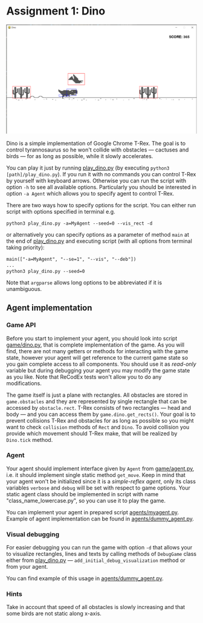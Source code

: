 # Assignment 1: Dino
![dino image](dino.png)


Dino is a simple implementation of Google Chrome T-Rex. The goal is to control tyrannosaurus so he won't collide with obstacles — cactuses and birds — for as long as possible, while it slowly accelerates. 

You can play it just by running [play_dino.py](play_dino.py) (by executing `python3 [path]/play_dino.py`). If you run it with no commands you can control T-Rex by yourself with keyboard arrows. Otherwise you can run the script with option `-h` to see all available options. Particularly you should be interested in option `-a Agent` which allows you to specify agent to control T-Rex.

There are two ways how to specify options for the script. You can either run script with options specified in terminal e.g.

    python3 play_dino.py -a=MyAgent --seed=0 --vis_rect -d

or alternatively you can specify options as a parameter of method `main` at the end of [play_dino.py](play_dino.py) and executing script (with all options from terminal taking priority):

    main(["-a=MyAgent", "--se=1", "--vis", "--deb"])
    ...
    python3 play_dino.py --seed=0

Note that `argparse` allows long options to be abbreviated if it is unambiguous.


## Agent implementation
### Game API
Before you start to implement your agent, you should look into script [game/dino.py](game/dino.py), that is complete implementation of the game. As you will find, there are not many getters or methods for interacting with the game state, however your agent will get reference to the current game state so you gain complete access to all components. You should use it as *read-only* variable but during debugging your agent you may modify the game state as you like. Note that ReCodEx tests won't allow you to do any modifications.

The game itself is just a plane with rectangles. All obstacles are stored in `game.obstacles` and they are represented by single rectangle that can be accessed by `obstacle.rect`. T-Rex consists of two rectangles — head and body — and you can access them by `game.dino.get_rects()`. Your goal is to prevent collisions T-Rex and obstacles for as long as possible so you might want to check `collision` methods of `Rect` and `Dino`. To avoid collision you provide which movement should T-Rex make, that will be realized by `Dino.tick` method.

### Agent
Your agent should implement interface given by `Agent` from [game/agent.py](game/agent.py), i.e. it should implement single static method `get_move`. Keep in mind that your agent won't be initialized since it is a *simple-reflex agent*, only its class variables `verbose` and `debug` will be set with respect to game options. Your static agent class should be implemented in script with name "class_name_lowercase.py", so you can use it to play the game.

You can implement your agent in prepared script [agents/myagent.py](agents/myagent.py).
Example of agent implementation can be found in [agents/dummy_agent.py](agents/dummy_agent.py).

### Visual debugging
For easier debugging you can run the game with option `-d` that allows your to visualize rectangles, lines and texts by calling methods of `DebugGame` class either from [play_dino.py](play_dino.py) — `add_initial_debug_visualization` method or from your agent. 

You can find example of this usage in [agents/dummy_agent.py](agents/dummy_agent.py).

### Hints
Take in account that speed of all obstacles is slowly increasing and that some birds are not static along x-axis.
